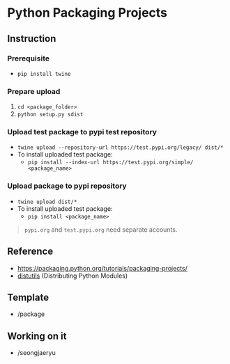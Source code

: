 # Python Packaging Projects

## Instruction

### Prerequisite
- `pip install twine`

### Prepare upload
1. `cd <package_folder>`
1. `python setup.py sdist`

### Upload test package to pypi test repository
- `twine upload --repository-url https://test.pypi.org/legacy/ dist/*`
- To install uploaded test package:
	- `pip install --index-url https://test.pypi.org/simple/ <package_name>`

### Upload package to pypi repository
- `twine upload dist/*`
- To install uploaded test package:
	- `pip install <package_name>`

> `pypi.org` and `test.pypi.org` need separate accounts.

## Reference
- https://packaging.python.org/tutorials/packaging-projects/
- [distutils](https://docs.python.org/3/distutils/) (Distributing Python Modules)

## Template
- /package

## Working on it
- /seongjaeryu

